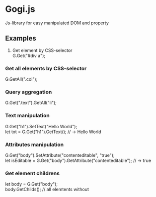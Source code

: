 # Gogi.js  
Js-library for easy manipulated DOM and property

## Examples  
1) Get element by CSS-selector  
G.Get("#div a");  

### Get all elements by CSS-selector    
G.GetAll(".col");  

### Query aggregation  
G.Get(".text").GetAll("li");  

### Text manipulation  
G.Get("h1").SetText("Hello World");  
let txt = G.Get("h1").GetText(); // -> Hello World  

### Attributes manipulation  
G.Get("body").SetAttribute("contenteditable", "true");  
let isEditable = G.Get("body").GetAttribute("contenteditable"); // -> true  

### Get element childrens  
let body = G.Get("body");  
body.GetChilds(); // all elemtents without <script>  
body.GetFirstChild();  
body.GetLastChild();  
body.GetChildAt(2);  
body.GetEachChilds(3); // items with index like 3 6 9 12 15 ...  
body.GetChildsWhere((x) => x.tagName != "DIV"); // filter get only not <div> tags  
